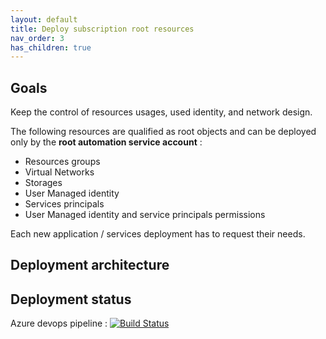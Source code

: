 ```yaml
---
layout: default
title: Deploy subscription root resources
nav_order: 3
has_children: true
---
```


## Goals

Keep the control of resources usages, used identity, and network design.

The following resources are qualified as root objects and can be deployed only by the **root automation service account** :

* Resources groups
* Virtual Networks
* Storages
* User Managed identity
* Services principals
* User Managed identity and service principals permissions

Each new application / services deployment has to request their needs.

## Deployment architecture



## Deployment status

Azure devops pipeline : [![Build Status](https://dev.azure.com/ygo74/iac/_apis/build/status%2FDeploy%20subscription%20root%20objects?branchName=master)](https://dev.azure.com/ygo74/iac/_build/latest?definitionId=33&branchName=master)
